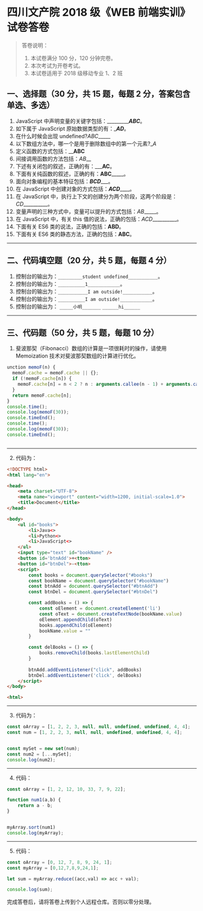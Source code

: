 # 四川文产院 2018 级《WEB 前端实训》试卷答卷

> 答卷说明：
> 1. 本试卷满分 100 分，120 分钟完卷。
> 2. 本次考试为开卷考试。
> 3. 本试卷适用于 2018 级移动专业 1、2 班

## 一、选择题（30 分，共 15 题，每题 2 分，答案包含单选、多选）

1. JavaScript 中声明变量的关键字包括：____________ABC___。
2. 如下属于 JavaScript 原始数据类型的有：____AD___。
3. 在什么时候会出现 undefined?_ABC______
4. 以下数组方法中，哪一个是用于删除数组中的第一个元素?__A_
5. 定义函数的方式包括：______ABC____
6. 间接调用函数的方法包括：_AB___
7. 下述有关闭包的叙述，正确的有：_______AC____。
8. 下面有关纯函数的叙述，正确的有：______ABC___________。
9. 面向对象编程的基本特征包括：_______BCD__________。
10. 在 JavaScript 中创建对象的方式包括：_______ACD___________。
11. 在 JavaScript 中，执行上下文的创建分为两个阶段，这两个阶段是：_CD___________。
12. 变量声明的三种方式中，变量可以提升的方式包括：_AB______。
13. 在 JavaScript 中，有关 this 值的说法，正确的包括：_ACD___________。
14. 下面有关 ES6 类的说法，正确的包括：______ABD______。
15. 下面有关 ES6 类的静态方法，正确的包括：______ABC______。

------

## 二、代码填空题（20 分，共 5 题，每题 4 分）

1. 控制台的输出为：`_________student undefined___________`。
2. 控制台的输出为：`__________1____________`。
3. 控制台的输出为：`___________I am outside!___________`。
4. 控制台的输出为：`__________I am outside!____________`。
5. 控制台的输出为：
    `_____小明_______`
    `______hi______`
-------

## 三、代码题（50 分，共 5 题，每题 10 分）

1. 斐波那契（Fibonacci）数组的计算是一项很耗时的操作，请使用 Memoization 技术对斐波那契数组的计算进行优化。

```js
unction memoF(n) {
  memoF.cache = memoF.cache || {};
  if (!memoF.cache[n]) {
    memoF.cache[n] = n < 2 ? n : arguments.callee(n - 1) + arguments.callee(n - 2);
  }
  return memoF.cache[n];
}
console.time();
console.log(memoF(30));
console.timeEnd();
console.time();
console.log(memoF(30));
console.timeEnd();



```

-------

2. 代码为：

```html
<!DOCTYPE html>
<html lang="en">

<head>
    <meta charset="UTF-8">
    <meta name="viewport" content="width=1200, initial-scale=1.0">
    <title>Document</title>
</head>

<body>
    <ul id="books">
        <li>Java<>
        <li>Python<>
        <li>JavaScript<>
    </ul>
    <input type="text" id="bookName" />
    <button id='btnAdd'>+<tton>
    <button id="btnDel">-<tton>
    <script>
        const books = document.querySelector("#books")
        const bookName = document.querySelector("#bookName")
        const btnAdd = document.querySelector("#btnAdd")
        const btnDel = document.querySelector("#btnDel")

        const addBooks = () => {
            const oElement = document.createElement('li')
            const oText = document.createTextNode(bookName.value)
            oElement.appendChild(oText)
            books.appendChild(oElement)
            bookName.value = ""
        }

        const delBooks = () => {
            books.removeChild(books.lastElementChild)
        }
        
        btnAdd.addEventListener("click", addBooks)
        btnDel.addEventListener('click', delBooks)
    </script>
</body>

<html>
```

-------

3. 代码为：

```js
const oArray = [1, 2, 2, 3, null, null, undefined, undefined, 4, 4];
const num = [1, 2, 2, 3, null, null, undefined, undefined, 4, 4];


const mySet = new set(num);
const num2 = [...mySet];
console.log(num2);
```

-------

4. 代码：

```js
const oArray = [1, 2, 12, 10, 33, 7, 9, 22];

function num1(a,b) {
    return a - b;
}


myArray.sort(num1)
console.log(myArray);
```

-------

5. 代码：

```js
const oArray = [0, 12, 7, 8, 9, 24, 1];
const myArray = [0,12,7,8,9,24,1];

let sum = myArray.reduce((acc,val) => acc + val);

console.log(sum);
```





完成答卷后，请将答卷上传到个人远程仓库。否则以零分处理。

​        